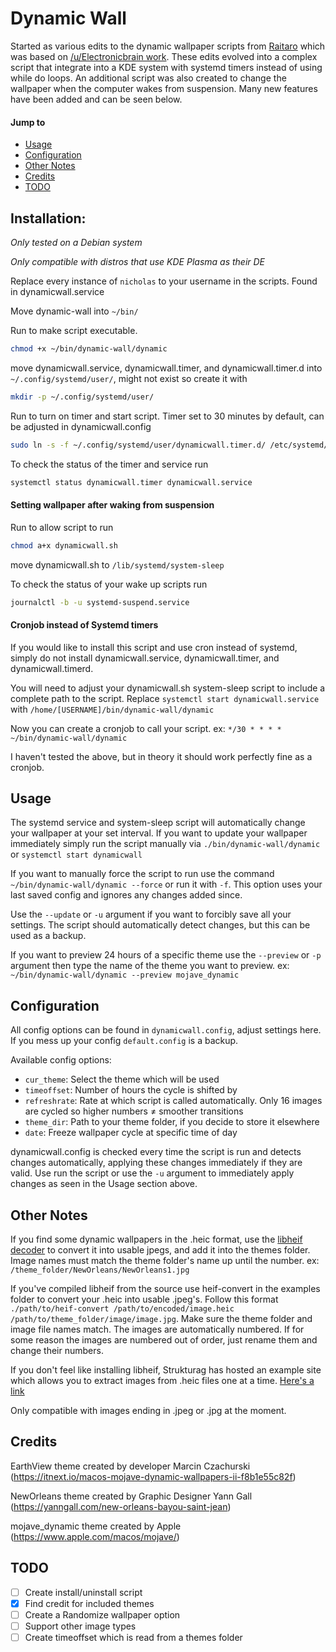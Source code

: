 # Dynamic Wall

Started as various edits to the dynamic wallpaper scripts from [Raitaro](https://gitlab.com/RaitaroH/dynamic-wall) which was based on [/u/Electronicbrain work](https://www.reddit.com/r/unixporn/comments/a7mga5/plasma_a_clone_of_macos_mojaves_dynamic_wallpaper/). These edits evolved into a complex script that integrate into a KDE system with systemd timers instead of using while do loops. An additional script was also created to change the wallpaper when the computer wakes from suspension. Many new features have been added and can be seen below.

#### Jump to

-   [Usage](#usage)
-   [Configuration](#configuration)
-   [Other Notes](#other-notes)
-   [Credits](#credits)
-   [TODO](#todo)

## Installation:  
*Only tested on a Debian system*

*Only compatible with distros that use KDE Plasma as their DE*

Replace every instance of `nicholas` to your username in the scripts. Found in dynamicwall.service

Move dynamic-wall into `~/bin/`

Run to make script executable.
```sh
chmod +x ~/bin/dynamic-wall/dynamic
```

move dynamicwall.service, dynamicwall.timer, and dynamicwall.timer.d into `~/.config/systemd/user/`, might not exist so create it with
```sh
mkdir -p ~/.config/systemd/user/
```

Run to turn on timer and start script. Timer set to 30 minutes by default, can be adjusted in dynamicwall.config
```sh
sudo ln -s -f ~/.config/systemd/user/dynamicwall.timer.d/ /etc/systemd/system/ && sudo systemctl enable ~/.config/systemd/user/dynamicwall.service ~/.config/systemd/user/dynamicwall.timer && systemctl daemon-reload && systemctl start dynamicwall.timer
```

To check the status of the timer and service run
```sh
systemctl status dynamicwall.timer dynamicwall.service
```


#### Setting wallpaper after waking from suspension

Run to allow script to run
```sh
chmod a+x dynamicwall.sh
```

move dynamicwall.sh to `/lib/systemd/system-sleep`

To check the status of your wake up scripts run
```sh
journalctl -b -u systemd-suspend.service
```

#### Cronjob instead of Systemd timers

If you would like to install this script and use cron instead of systemd, simply do not install dynamicwall.service, dynamicwall.timer, and  dynamicwall.timerd.

You will need to adjust your dynamicwall.sh system-sleep script to include a complete path to the script. Replace `systemctl start dynamicwall.service` with `/home/[USERNAME]/bin/dynamic-wall/dynamic`

Now you can create a cronjob to call your script. ex: `*/30 * * * * ~/bin/dynamic-wall/dynamic`

I haven't tested the above, but in theory it should work perfectly fine as a cronjob.

## Usage
The systemd service and system-sleep script will automatically change your wallpaper at your set interval. If you want to update your wallpaper immediately simply run the script manually via `./bin/dynamic-wall/dynamic` or `systemctl start dynamicwall`

If you want to manually force the script to run use the command `~/bin/dynamic-wall/dynamic --force` or run it with `-f`. This option uses your last saved config and ignores any changes added since.

Use the `--update` or `-u` argument if you want to forcibly save all your settings. The script should automatically detect changes, but this can be used as a backup.

If you want to preview 24 hours of a specific theme use the `--preview` or `-p` argument then type the name of the theme you want to preview. ex: `~/bin/dynamic-wall/dynamic --preview mojave_dynamic`

## Configuration
All config options can be found in `dynamicwall.config`, adjust settings here. If you mess up your config `default.config` is a backup.

Available config options:
*   `cur_theme`: Select the theme which will be used
*   `timeoffset`: Number of hours the cycle is shifted by
*   `refreshrate`: Rate at which script is called automatically. Only 16 images are cycled so higher numbers ≠ smoother transitions
*   `theme_dir`: Path to your theme folder, if you decide to store it elsewhere
*   `date`: Freeze wallpaper cycle at specific time of day

dynamicwall.config is checked every time the script is run and detects changes automatically, applying these changes immediately if they are valid. Use run the script or use the `-u` argument to immediately apply changes as seen in the Usage section above.

## Other Notes

If you find some dynamic wallpapers in the .heic format, use the [libheif decoder](https://github.com/strukturag/libheif) to convert it into usable jpegs, and add it into the themes folder. Image names must match the theme folder's name up until the number. ex: `/theme_folder/NewOrleans/NewOrleans1.jpg`

If you've compiled libheif from the source use heif-convert in the examples folder to convert your .heic into usable .jpeg's. Follow this format `./path/to/heif-convert /path/to/encoded/image.heic /path/to/theme_folder/image/image.jpg`. Make sure the theme folder and image file names match. The images are automatically numbered. If for some reason the images are numbered out of order, just rename them and change their numbers.

If you don't feel like installing libheif, Strukturag has hosted an example site which allows you to extract images from .heic files one at a time. [Here's a link](https://strukturag.github.io/libheif/)

Only compatible with images ending in .jpeg or .jpg at the moment.

## Credits
EarthView theme created by developer Marcin Czachurski (<https://itnext.io/macos-mojave-dynamic-wallpapers-ii-f8b1e55c82f>)

NewOrleans theme created by Graphic Designer Yann Gall (<https://yanngall.com/new-orleans-bayou-saint-jean>)

mojave_dynamic theme created by Apple (<https://www.apple.com/macos/mojave/>)



## TODO
-   [ ]  Create install/uninstall script
-   [x]  Find credit for included themes
-   [ ]  Create a Randomize wallpaper option
-   [ ]  Support other image types
-   [ ]  Create timeoffset which is read from a themes folder
